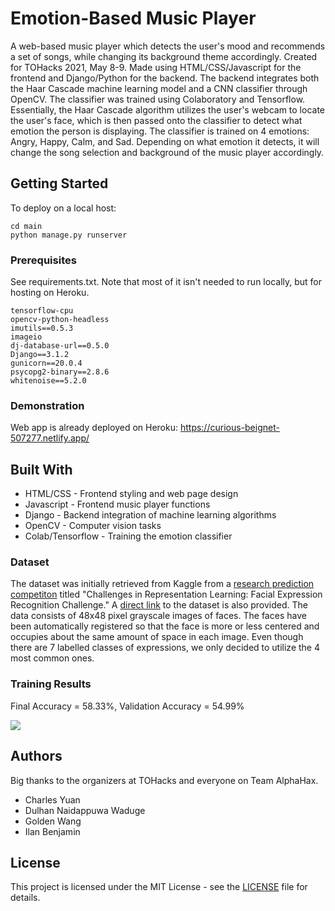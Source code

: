 # Emotion-Based Music Player

A web-based music player which detects the user's mood and recommends a set of songs, while changing its background theme accordingly. Created for TOHacks 2021, May 8-9. Made using HTML/CSS/Javascript for the frontend and Django/Python for the backend. The backend integrates both the Haar Cascade machine learning model and a CNN classifier through OpenCV. The classifier was trained using Colaboratory and Tensorflow. Essentially, the Haar Cascade algorithm utilizes the user's webcam to locate the user's face, which is then passed onto the classifier to detect what emotion the person is displaying. The classifier is trained on 4 emotions: Angry, Happy, Calm, and Sad. Depending on what emotion it detects, it will change the song selection and background of the music player accordingly.

## Getting Started

To deploy on a local host:

```
cd main
python manage.py runserver
```

### Prerequisites

See requirements.txt. Note that most of it isn't needed to run locally, but for hosting on Heroku.

```
tensorflow-cpu
opencv-python-headless
imutils==0.5.3
imageio
dj-database-url==0.5.0
Django==3.1.2
gunicorn==20.0.4
psycopg2-binary==2.8.6
whitenoise==5.2.0
```

### Demonstration

Web app is already deployed on Heroku: https://curious-beignet-507277.netlify.app/

## Built With

* HTML/CSS - Frontend styling and web page design
* Javascript - Frontend music player functions
* Django - Backend integration of machine learning algorithms
* OpenCV - Computer vision tasks
* Colab/Tensorflow - Training the emotion classifier

### Dataset

The dataset was initially retrieved from Kaggle from a <a href="https://www.kaggle.com/c/challenges-in-representation-learning-facial-expression-recognition-challenge/data">research prediction competiton</a> titled "Challenges in Representation Learning: Facial Expression Recognition Challenge." A <a href="https://drive.google.com/drive/folders/1bCFKTkmItIZl73YNUq5QXppLpIdmTgUv">direct link</a> to the dataset is also provided. The data consists of 48x48 pixel grayscale images of faces. The faces have been automatically registered so that the face is more or less centered and occupies about the same amount of space in each image. Even though there are 7 labelled classes of expressions, we only decided to utilize the 4 most common ones.

### Training Results

Final Accuracy = 58.33%, Validation Accuracy = 54.99%

<img src="https://github.com/Chubbyman2/emotion-music-player/blob/main/media/model_training_results.JPG">

## Authors

Big thanks to the organizers at TOHacks and everyone on Team AlphaHax.

* Charles Yuan
* Dulhan Naidappuwa Waduge
* Golden Wang
* Ilan Benjamin

## License

This project is licensed under the MIT License - see the <a href="https://github.com/Chubbyman2/emotion-music-player/blob/main/LICENSE">LICENSE</a> file for details.
